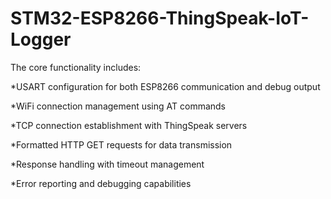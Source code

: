 # STM32-ESP8266-ThingSpeak-IoT-Logger

The core functionality includes:

*USART configuration for both ESP8266 communication and debug output

*WiFi connection management using AT commands

*TCP connection establishment with ThingSpeak servers

*Formatted HTTP GET requests for data transmission

*Response handling with timeout management

*Error reporting and debugging capabilities
